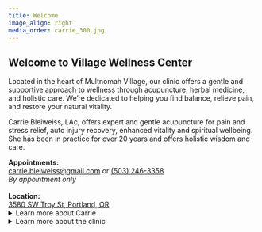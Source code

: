 ```yaml
---
title: Welcome
image_align: right
media_order: carrie_300.jpg
---
```


## Welcome to Village Wellness Center

Located in the heart of Multnomah Village, our clinic offers a gentle and supportive approach to wellness through acupuncture, herbal medicine, and holistic care. We’re dedicated to helping you find balance, relieve pain, and restore your natural vitality.

Carrie Bleiweiss, LAc, offers expert and gentle acupuncture for pain and stress relief, auto injury recovery, enhanced vitality and spiritual wellbeing. She has been in practice for over 20 years and offers holistic wisdom and care.

<div class="text-center">
    <strong>Appointments:</strong><br>
    <a href="maito:carrie.bleiweiss@gmail.com">carrie.bleiweiss@gmail.com</a> or <a href="tel:+1-503-246-3358">(503) 246-3358</a><br><em>By appointment only</em><br><br>
    <strong>Location:</strong><br>
	<a href="https://maps.app.goo.gl/Jny63scVgiXRZpFaA">3580 SW Troy St, Portland, OR</a>
</div>

<details>
  <summary>Learn more about Carrie</summary>
  <div>
      	<p>Lorem ipsum dolor sit amet, consectetur adipiscing elit. Vestibulum cursus porta dolor, vitae accumsan elit fermentum ut. Fusce mattis, massa faucibus suscipit consectetur, purus libero congue augue, vel sollicitudin ex quam at sapien. Mauris sit amet enim id tellus ultrices tristique eget eu mauris. Sed hendrerit scelerisque lorem, ac semper ex euismod ac. Morbi nec interdum purus, ut dapibus risus. Mauris vehicula justo ligula, feugiat vehicula lacus molestie non. In commodo faucibus blandit. Donec ac purus venenatis, consequat felis at, hendrerit nisi. Aliquam tincidunt, ante eget vestibulum lobortis, justo turpis ultricies odio, tristique pretium diam velit et turpis.</p>
      <p>Donec sit amet iaculis est, ut venenatis sem. Nullam euismod sollicitudin mollis. Fusce malesuada auctor tincidunt. Pellentesque facilisis diam ut dui fringilla cursus. Cras sit amet dolor eget diam pharetra dignissim. Suspendisse eget ligula quis eros varius vulputate. Nam hendrerit vehicula risus, sed molestie purus convallis condimentum.</p>
      <p>Pellentesque eget convallis velit, nec condimentum elit. Class aptent taciti sociosqu ad litora torquent per conubia nostra, per inceptos himenaeos. Phasellus facilisis justo purus, non convallis sem iaculis sit amet. Vivamus dignissim ante vel nisi sollicitudin, dapibus volutpat nisi ultricies. Nam ut turpis non lectus varius fringilla vitae at metus. Donec ut ultrices enim. Sed eu sagittis magna. Maecenas eu libero scelerisque, consequat arcu vel, varius massa. Sed auctor faucibus mollis. Curabitur vitae felis et leo aliquet semper id eget neque.</p>
 </div>
</details>

<details>
  <summary>Learn more about the clinic</summary>
  <div>
      	<p>Lorem ipsum dolor sit amet, consectetur adipiscing elit. Vestibulum cursus porta dolor, vitae accumsan elit fermentum ut. Fusce mattis, massa faucibus suscipit consectetur, purus libero congue augue, vel sollicitudin ex quam at sapien. Mauris sit amet enim id tellus ultrices tristique eget eu mauris. Sed hendrerit scelerisque lorem, ac semper ex euismod ac. Morbi nec interdum purus, ut dapibus risus. Mauris vehicula justo ligula, feugiat vehicula lacus molestie non. In commodo faucibus blandit. Donec ac purus venenatis, consequat felis at, hendrerit nisi. Aliquam tincidunt, ante eget vestibulum lobortis, justo turpis ultricies odio, tristique pretium diam velit et turpis.</p>
      <p>Donec sit amet iaculis est, ut venenatis sem. Nullam euismod sollicitudin mollis. Fusce malesuada auctor tincidunt. Pellentesque facilisis diam ut dui fringilla cursus. Cras sit amet dolor eget diam pharetra dignissim. Suspendisse eget ligula quis eros varius vulputate. Nam hendrerit vehicula risus, sed molestie purus convallis condimentum.</p>
 </div>
</details>

